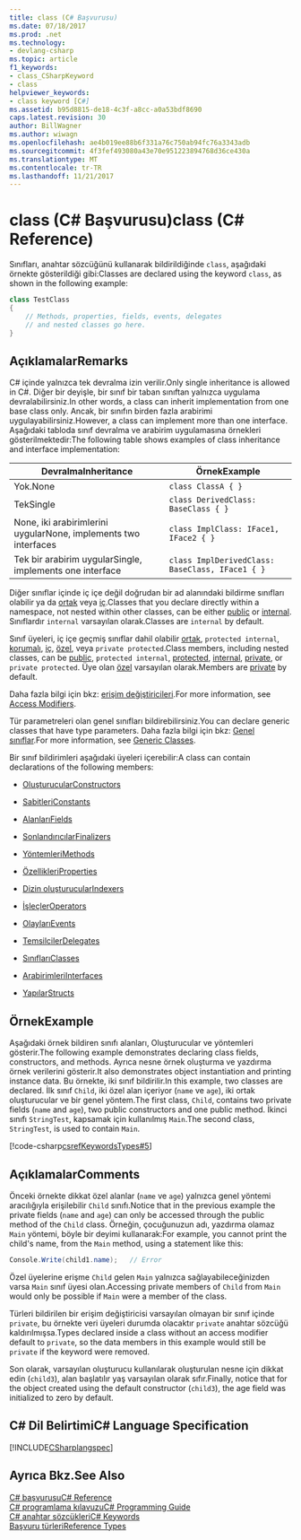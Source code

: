 ```yaml
---
title: class (C# Başvurusu)
ms.date: 07/18/2017
ms.prod: .net
ms.technology:
- devlang-csharp
ms.topic: article
f1_keywords:
- class_CSharpKeyword
- class
helpviewer_keywords:
- class keyword [C#]
ms.assetid: b95d8815-de18-4c3f-a8cc-a0a53bdf8690
caps.latest.revision: 30
author: BillWagner
ms.author: wiwagn
ms.openlocfilehash: ae4b019ee88b6f331a76c750ab94fc76a3343adb
ms.sourcegitcommit: 4f3fef493080a43e70e951223894768d36ce430a
ms.translationtype: MT
ms.contentlocale: tr-TR
ms.lasthandoff: 11/21/2017
---
```

# <a name="class-c-reference"></a><span data-ttu-id="87bd0-102">class (C# Başvurusu)</span><span class="sxs-lookup"><span data-stu-id="87bd0-102">class (C# Reference)</span></span>

<span data-ttu-id="87bd0-103">Sınıfları, anahtar sözcüğünü kullanarak bildirildiğinde `class`, aşağıdaki örnekte gösterildiği gibi:</span><span class="sxs-lookup"><span data-stu-id="87bd0-103">Classes are declared using the keyword `class`, as shown in the following example:</span></span>

```csharp
class TestClass
{
    // Methods, properties, fields, events, delegates 
    // and nested classes go here.
}
```

## <a name="remarks"></a><span data-ttu-id="87bd0-104">Açıklamalar</span><span class="sxs-lookup"><span data-stu-id="87bd0-104">Remarks</span></span>
<span data-ttu-id="87bd0-105">C# içinde yalnızca tek devralma izin verilir.</span><span class="sxs-lookup"><span data-stu-id="87bd0-105">Only single inheritance is allowed in C#.</span></span> <span data-ttu-id="87bd0-106">Diğer bir deyişle, bir sınıf bir taban sınıftan yalnızca uygulama devralabilirsiniz.</span><span class="sxs-lookup"><span data-stu-id="87bd0-106">In other words, a class can inherit implementation from one base class only.</span></span> <span data-ttu-id="87bd0-107">Ancak, bir sınıfın birden fazla arabirimi uygulayabilirsiniz.</span><span class="sxs-lookup"><span data-stu-id="87bd0-107">However, a class can implement more than one interface.</span></span> <span data-ttu-id="87bd0-108">Aşağıdaki tabloda sınıf devralma ve arabirim uygulamasına örnekleri gösterilmektedir:</span><span class="sxs-lookup"><span data-stu-id="87bd0-108">The following table shows examples of class inheritance and interface implementation:</span></span>

|<span data-ttu-id="87bd0-109">Devralma</span><span class="sxs-lookup"><span data-stu-id="87bd0-109">Inheritance</span></span>|<span data-ttu-id="87bd0-110">Örnek</span><span class="sxs-lookup"><span data-stu-id="87bd0-110">Example</span></span>|
|-----------------|-------------|
|<span data-ttu-id="87bd0-111">Yok.</span><span class="sxs-lookup"><span data-stu-id="87bd0-111">None</span></span>|`class ClassA { }`|
|<span data-ttu-id="87bd0-112">Tek</span><span class="sxs-lookup"><span data-stu-id="87bd0-112">Single</span></span>|`class DerivedClass: BaseClass { }`|
|<span data-ttu-id="87bd0-113">None, iki arabirimlerini uygular</span><span class="sxs-lookup"><span data-stu-id="87bd0-113">None, implements two interfaces</span></span>|`class ImplClass: IFace1, IFace2 { }`|
|<span data-ttu-id="87bd0-114">Tek bir arabirim uygular</span><span class="sxs-lookup"><span data-stu-id="87bd0-114">Single, implements one interface</span></span>|`class ImplDerivedClass: BaseClass, IFace1 { }`|

<span data-ttu-id="87bd0-115">Diğer sınıflar içinde iç içe değil doğrudan bir ad alanındaki bildirme sınıfları olabilir ya da [ortak](../../../csharp/language-reference/keywords/public.md) veya [iç](../../../csharp/language-reference/keywords/internal.md).</span><span class="sxs-lookup"><span data-stu-id="87bd0-115">Classes that you declare directly within a namespace, not nested within other classes, can be either [public](../../../csharp/language-reference/keywords/public.md) or [internal](../../../csharp/language-reference/keywords/internal.md).</span></span> <span data-ttu-id="87bd0-116">Sınıflardır `internal` varsayılan olarak.</span><span class="sxs-lookup"><span data-stu-id="87bd0-116">Classes are `internal` by default.</span></span>

<span data-ttu-id="87bd0-117">Sınıf üyeleri, iç içe geçmiş sınıflar dahil olabilir [ortak](../../../csharp/language-reference/keywords/public.md), `protected internal`, [korumalı](../../../csharp/language-reference/keywords/protected.md), [iç](../../../csharp/language-reference/keywords/internal.md), [özel](../../../csharp/language-reference/keywords/private.md), veya `private protected`.</span><span class="sxs-lookup"><span data-stu-id="87bd0-117">Class members, including nested classes, can be [public](../../../csharp/language-reference/keywords/public.md), `protected internal`, [protected](../../../csharp/language-reference/keywords/protected.md), [internal](../../../csharp/language-reference/keywords/internal.md), [private](../../../csharp/language-reference/keywords/private.md), or `private protected`.</span></span> <span data-ttu-id="87bd0-118">Üye olan [özel](../../../csharp/language-reference/keywords/private.md) varsayılan olarak.</span><span class="sxs-lookup"><span data-stu-id="87bd0-118">Members are [private](../../../csharp/language-reference/keywords/private.md) by default.</span></span>

<span data-ttu-id="87bd0-119">Daha fazla bilgi için bkz: [erişim değiştiricileri](../../../csharp/programming-guide/classes-and-structs/access-modifiers.md).</span><span class="sxs-lookup"><span data-stu-id="87bd0-119">For more information, see [Access Modifiers](../../../csharp/programming-guide/classes-and-structs/access-modifiers.md).</span></span>

<span data-ttu-id="87bd0-120">Tür parametreleri olan genel sınıfları bildirebilirsiniz.</span><span class="sxs-lookup"><span data-stu-id="87bd0-120">You can declare generic classes that have type parameters.</span></span> <span data-ttu-id="87bd0-121">Daha fazla bilgi için bkz: [Genel sınıflar](../../../csharp/programming-guide/generics/generic-classes.md).</span><span class="sxs-lookup"><span data-stu-id="87bd0-121">For more information, see [Generic Classes](../../../csharp/programming-guide/generics/generic-classes.md).</span></span>

<span data-ttu-id="87bd0-122">Bir sınıf bildirimleri aşağıdaki üyeleri içerebilir:</span><span class="sxs-lookup"><span data-stu-id="87bd0-122">A class can contain declarations of the following members:</span></span>

- [<span data-ttu-id="87bd0-123">Oluşturucular</span><span class="sxs-lookup"><span data-stu-id="87bd0-123">Constructors</span></span>](../../../csharp/programming-guide/classes-and-structs/constructors.md)

- [<span data-ttu-id="87bd0-124">Sabitleri</span><span class="sxs-lookup"><span data-stu-id="87bd0-124">Constants</span></span>](../../../csharp/programming-guide/classes-and-structs/constants.md)

- [<span data-ttu-id="87bd0-125">Alanları</span><span class="sxs-lookup"><span data-stu-id="87bd0-125">Fields</span></span>](../../../csharp/programming-guide/classes-and-structs/fields.md)

- [<span data-ttu-id="87bd0-126">Sonlandırıcılar</span><span class="sxs-lookup"><span data-stu-id="87bd0-126">Finalizers</span></span>](../../../csharp/programming-guide/classes-and-structs/destructors.md)

- [<span data-ttu-id="87bd0-127">Yöntemleri</span><span class="sxs-lookup"><span data-stu-id="87bd0-127">Methods</span></span>](../../../csharp/programming-guide/classes-and-structs/methods.md)

- [<span data-ttu-id="87bd0-128">Özellikleri</span><span class="sxs-lookup"><span data-stu-id="87bd0-128">Properties</span></span>](../../../csharp/programming-guide/classes-and-structs/properties.md)

- [<span data-ttu-id="87bd0-129">Dizin oluşturucular</span><span class="sxs-lookup"><span data-stu-id="87bd0-129">Indexers</span></span>](../../../csharp/programming-guide/indexers/index.md)

- [<span data-ttu-id="87bd0-130">İşleçler</span><span class="sxs-lookup"><span data-stu-id="87bd0-130">Operators</span></span>](../../../csharp/programming-guide/statements-expressions-operators/operators.md)

- [<span data-ttu-id="87bd0-131">Olayları</span><span class="sxs-lookup"><span data-stu-id="87bd0-131">Events</span></span>](../../../csharp/programming-guide/events/index.md)

- [<span data-ttu-id="87bd0-132">Temsilciler</span><span class="sxs-lookup"><span data-stu-id="87bd0-132">Delegates</span></span>](../../../csharp/programming-guide/delegates/index.md)

- [<span data-ttu-id="87bd0-133">Sınıfları</span><span class="sxs-lookup"><span data-stu-id="87bd0-133">Classes</span></span>](../../../csharp/programming-guide/classes-and-structs/classes.md)

- [<span data-ttu-id="87bd0-134">Arabirimleri</span><span class="sxs-lookup"><span data-stu-id="87bd0-134">Interfaces</span></span>](../../../csharp/programming-guide/interfaces/index.md)

- [<span data-ttu-id="87bd0-135">Yapılar</span><span class="sxs-lookup"><span data-stu-id="87bd0-135">Structs</span></span>](../../../csharp/programming-guide/classes-and-structs/structs.md)

## <a name="example"></a><span data-ttu-id="87bd0-136">Örnek</span><span class="sxs-lookup"><span data-stu-id="87bd0-136">Example</span></span>
<span data-ttu-id="87bd0-137">Aşağıdaki örnek bildiren sınıfı alanları, Oluşturucular ve yöntemleri gösterir.</span><span class="sxs-lookup"><span data-stu-id="87bd0-137">The following example demonstrates declaring class fields, constructors, and methods.</span></span> <span data-ttu-id="87bd0-138">Ayrıca nesne örnek oluşturma ve yazdırma örnek verilerini gösterir.</span><span class="sxs-lookup"><span data-stu-id="87bd0-138">It also demonstrates object instantiation and printing instance data.</span></span> <span data-ttu-id="87bd0-139">Bu örnekte, iki sınıf bildirilir.</span><span class="sxs-lookup"><span data-stu-id="87bd0-139">In this example, two classes are declared.</span></span> <span data-ttu-id="87bd0-140">İlk sınıf `Child`, iki özel alan içeriyor (`name` ve `age`), iki ortak oluşturucular ve bir genel yöntem.</span><span class="sxs-lookup"><span data-stu-id="87bd0-140">The first class, `Child`, contains two private fields (`name` and `age`), two public constructors and one public method.</span></span> <span data-ttu-id="87bd0-141">İkinci sınıfı `StringTest`, kapsamak için kullanılmış `Main`.</span><span class="sxs-lookup"><span data-stu-id="87bd0-141">The second class, `StringTest`, is used to contain `Main`.</span></span>

[!code-csharp[csrefKeywordsTypes#5](../../../csharp/language-reference/keywords/codesnippet/CSharp/class_1.cs)]

## <a name="comments"></a><span data-ttu-id="87bd0-142">Açıklamalar</span><span class="sxs-lookup"><span data-stu-id="87bd0-142">Comments</span></span>
<span data-ttu-id="87bd0-143">Önceki örnekte dikkat özel alanlar (`name` ve `age`) yalnızca genel yöntemi aracılığıyla erişilebilir `Child` sınıfı.</span><span class="sxs-lookup"><span data-stu-id="87bd0-143">Notice that in the previous example the private fields (`name` and `age`) can only be accessed through the public method of the `Child` class.</span></span> <span data-ttu-id="87bd0-144">Örneğin, çocuğunuzun adı, yazdırma olamaz `Main` yöntemi, böyle bir deyimi kullanarak:</span><span class="sxs-lookup"><span data-stu-id="87bd0-144">For example, you cannot print the child's name, from the `Main` method, using a statement like this:</span></span>

```csharp
Console.Write(child1.name);   // Error
```

<span data-ttu-id="87bd0-145">Özel üyelerine erişme `Child` gelen `Main` yalnızca sağlayabileceğinizden varsa `Main` sınıf üyesi olan.</span><span class="sxs-lookup"><span data-stu-id="87bd0-145">Accessing private members of `Child` from `Main` would only be possible if `Main` were a member of the class.</span></span>

<span data-ttu-id="87bd0-146">Türleri bildirilen bir erişim değiştiricisi varsayılan olmayan bir sınıf içinde `private`, bu örnekte veri üyeleri durumda olacaktır `private` anahtar sözcüğü kaldırılmışsa.</span><span class="sxs-lookup"><span data-stu-id="87bd0-146">Types declared inside a class without an access modifier default to `private`, so the data members in this example would still be `private` if the keyword were removed.</span></span>

<span data-ttu-id="87bd0-147">Son olarak, varsayılan oluşturucu kullanılarak oluşturulan nesne için dikkat edin (`child3`), alan başlatılır yaş varsayılan olarak sıfır.</span><span class="sxs-lookup"><span data-stu-id="87bd0-147">Finally, notice that for the object created using the default constructor (`child3`), the age field was initialized to zero by default.</span></span>

## <a name="c-language-specification"></a><span data-ttu-id="87bd0-148">C# Dil Belirtimi</span><span class="sxs-lookup"><span data-stu-id="87bd0-148">C# Language Specification</span></span>
[!INCLUDE[CSharplangspec](~/includes/csharplangspec-md.md)]

## <a name="see-also"></a><span data-ttu-id="87bd0-149">Ayrıca Bkz.</span><span class="sxs-lookup"><span data-stu-id="87bd0-149">See Also</span></span>
 [<span data-ttu-id="87bd0-150">C# başvurusu</span><span class="sxs-lookup"><span data-stu-id="87bd0-150">C# Reference</span></span>](../../../csharp/language-reference/index.md)  
 [<span data-ttu-id="87bd0-151">C# programlama kılavuzu</span><span class="sxs-lookup"><span data-stu-id="87bd0-151">C# Programming Guide</span></span>](../../../csharp/programming-guide/index.md)  
 [<span data-ttu-id="87bd0-152">C# anahtar sözcükleri</span><span class="sxs-lookup"><span data-stu-id="87bd0-152">C# Keywords</span></span>](../../../csharp/language-reference/keywords/index.md)  
 [<span data-ttu-id="87bd0-153">Başvuru türleri</span><span class="sxs-lookup"><span data-stu-id="87bd0-153">Reference Types</span></span>](../../../csharp/language-reference/keywords/reference-types.md)

